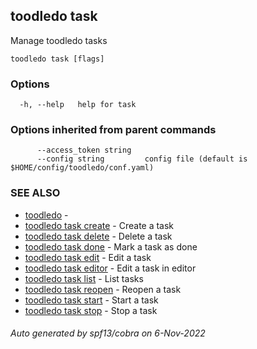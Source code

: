 ## toodledo task

Manage toodledo tasks

```
toodledo task [flags]
```

### Options

```
  -h, --help   help for task
```

### Options inherited from parent commands

```
      --access_token string   
      --config string         config file (default is $HOME/config/toodledo/conf.yaml)
```

### SEE ALSO

* [toodledo](toodledo.md)	 - 
* [toodledo task create](toodledo_task_create.md)	 - Create a task
* [toodledo task delete](toodledo_task_delete.md)	 - Delete a task
* [toodledo task done](toodledo_task_done.md)	 - Mark a task as done
* [toodledo task edit](toodledo_task_edit.md)	 - Edit a task
* [toodledo task editor](toodledo_task_editor.md)	 - Edit a task in editor
* [toodledo task list](toodledo_task_list.md)	 - List tasks
* [toodledo task reopen](toodledo_task_reopen.md)	 - Reopen a task
* [toodledo task start](toodledo_task_start.md)	 - Start a task
* [toodledo task stop](toodledo_task_stop.md)	 - Stop a task

###### Auto generated by spf13/cobra on 6-Nov-2022

